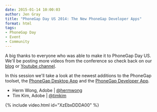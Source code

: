 ```yaml
---
date: 2015-01-14 10:00:03
author: Jen Gray
title: "PhoneGap Day US 2014: The New PhoneGap Developer Apps"
format: html
tags:
- PhoneGap Day
- Event
- Community
---
```


A big thanks to everyone who was able to make it to PhoneGap Day US. We'll be posting more videos from the conference so check back on our [blog](http://phonegap.com/blog/tag/phonegap-day/) or [Youtube channel](https://www.youtube.com/user/PhoneGap).

In this session we'll take a look at the newest additions to the PhoneGap toolset, the [PhoneGap Desktop App](http://phonegap.com/blog/2014/12/11/phonegap-desktop-app-beta/) and the [PhoneGap Developer App](http://app.phonegap.com/).

- Herm Wong, Adobe | [@hermwong](https://twitter.com/hermwong)
- Tim Kim, Adobe | [@timkim](https://twitter.com/timkim)

{% include video.html id="XzEbxDDDA00" %}
